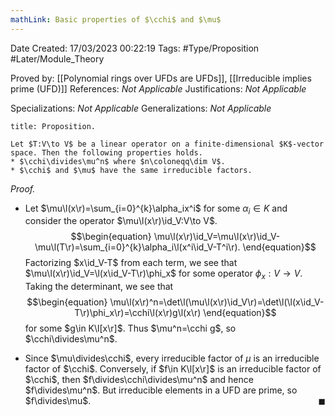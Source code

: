 ```yaml
---
mathLink: Basic properties of $\cchi$ and $\mu$
---
```


<div class="topSpace"></div>

Date Created: 17/03/2023 00:22:19
Tags: #Type/Proposition #Later/Module_Theory

Proved by: [[Polynomial rings over UFDs are UFDs]], [[Irreducible implies prime (UFD)]]
References: <i>Not Applicable</i>
Justifications: <i>Not Applicable</i>

Specializations: <i>Not Applicable</i>
Generalizations: <i>Not Applicable</i>

``` ad-Proposition
title: Proposition.

Let $T:V\to V$ be a linear operator on a finite-dimensional $K$-vector space. Then the following properties holds.
* $\cchi\divides\mu^n$ where $n\coloneqq\dim V$.
* $\cchi$ and $\mu$ have the same irreducible factors.

```

<i>Proof.</i>
* Let $\mu\l(x\r)=\sum_{i=0}^{k}\alpha_ix^i$ for some $\alpha_i\in K$ and consider the operator $\mu\l(x\r)\id_V:V\to V$.
$$\begin{equation}
    \mu\l(x\r)\id_V=\mu\l(x\r)\id_V-\mu\l(T\r)=\sum_{i=0}^{k}\alpha_i\l(x^i\id_V-T^i\r).
\end{equation}$$
Factorizing $x\id_V-T$ from each term, we see that $\mu\l(x\r)\id_V=\l(x\id_V-T\r)\phi_x$ for some operator $\phi_x:V\to V$. Taking the determinant, we see that
$$\begin{equation}
    \mu\l(x\r)^n=\det\l(\mu\l(x\r)\id_V\r)=\det\l(\l(x\id_V-T\r)\phi_x\r)=\cchi\l(x\r)g\l(x\r)
\end{equation}$$
for some $g\in K\l[x\r]$. Thus $\mu^n=\cchi g$, so $\cchi\divides\mu^n$.

* Since $\mu\divides\cchi$, every irreducible factor of $\mu$ is an irreducible factor of $\cchi$. Conversely, if $f\in K\l[x\r]$ is an irreducible factor of $\cchi$, then $f\divides\cchi\divides\mu^n$ and hence $f\divides\mu^n$. But irreducible elements in a UFD are prime, so $f\divides\mu$.<span style="float:right;">$\blacksquare$</span>
